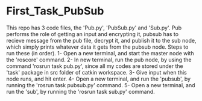 # First_Task_PubSub
This repo has 3 code files, the 'Pub.py', 'PubSub.py' and 'Sub.py'.
Pub performs the role of getting an input and encrypting it, pubsub has to recieve message from the pub file, decrypt it, and publish it to the sub node, which simply prints whatever data it gets from the pubsub node.
Steps to run these (in order).
1- Open a new terminal, and start the master node with the 'roscore' command.
2- In new terminal, run the pub node, by using the command 'rosrun task pub.py', since all my codes are stored under the 'task' package in src folder of catkin workspace.
3- Give input when this node runs, and hit enter.
4- Open a new terminal, and run the 'pubsub', by running the 'rosrun task pubsub.py' command.
5- Open a new terminal, and run the 'sub', by running the 'rosrun task sub.py' command.
